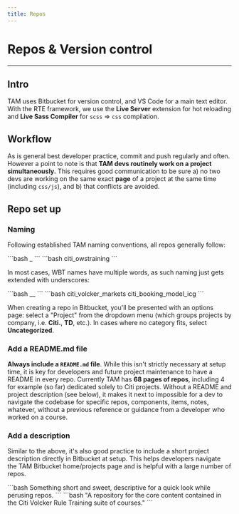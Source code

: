 ```yaml
---
title: Repos
---
```


# **Repos & Version control**
---
## Intro

TAM uses Bitbucket for version control, and VS Code for a main text editor. With the RTE framework, we use the **Live Server** extension for hot reloading and **Live Sass Compiler** for `scss` => `css` compilation.

## Workflow

As is general best developer practice, commit and push regularly and often. However a point to note is that **TAM devs routinely work on a project simultaneously.** This requires good communication to be sure a) no two devs are working on the same exact **page** of a project at the same time (including `css/js`), and b) that conflicts are avoided.

## Repo set up

### Naming

Following established TAM naming conventions, all repos generally follow: 

<code-group>
<code-block title="Convention">
```bash
<company>_<area-of-business>
```
</code-block>

<code-block title="Example">
```bash
citi_owstraining
```
</code-block>
</code-group>

In most cases, WBT names have multiple words, as such naming just gets extended with underscores: 

<code-group>
<code-block title="Convention">
```bash
<company>_<general-area>_<specific-area>
```
</code-block>

<code-block title="Example">
```bash
citi_volcker_markets
citi_booking_model_icg
```
</code-block>
</code-group>

When creating a repo in Bitbucket, you'll be presented with an options page: select a "Project" from the dropdown menu (which groups projects by company, i.e. **Citi.**, **TD**, etc.). In cases where no category fits, select **Uncategorized**.

### Add a README.md file

**Always include a `README.md` file**. While this isn't strictly necessary at setup time, it is key for developers and future project maintenance to have a README in every repo. Currently TAM has **68 pages of repos**, including 4 for example (so far) dedicated solely to Citi projects. Without a README and project description (see below), it makes it next to impossible for a dev to navigate the codebase for specific repos, components, items, notes, whatever, without a previous reference or guidance from a developer who worked on a course.

### Add a description

Similar to the above, it's also good practice to include a short project description directly in Bitbucket at setup. This helps developers navigate the TAM Bitbucket home/projects page and is helpful with a large number of repos. 

<code-group>
<code-block title="Convention">
```bash
Something short and sweet, descriptive for a quick look while perusing repos.
```
</code-block>

<code-block title="Example">
```bash
"A repository for the core content contained in the Citi Volcker Rule Training suite of
courses."
```
</code-block>
</code-group>
